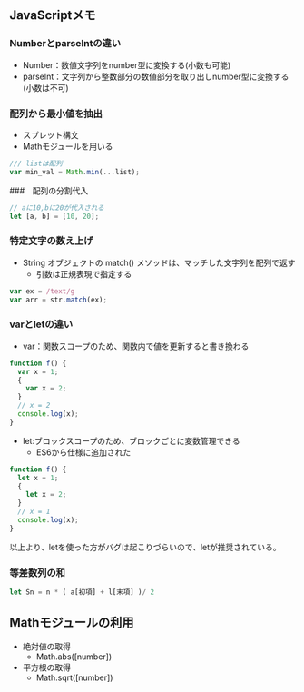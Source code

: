 ## JavaScriptメモ

### NumberとparseIntの違い
- Number：数値文字列をnumber型に変換する(小数も可能)
- parseInt：文字列から整数部分の数値部分を取り出しnumber型に変換する(小数は不可)

### 配列から最小値を抽出
- スプレット構文
- Mathモジュールを用いる

```js
/// listは配列
var min_val = Math.min(...list);
```

###　配列の分割代入
```js
// aに10,bに20が代入される
let [a, b] = [10, 20];
```

### 特定文字の数え上げ
- String オブジェクトの match() メソッドは、マッチした文字列を配列で返す
  -  引数は正規表現で指定する
```js
var ex = /text/g
var arr = str.match(ex);
```

### varとletの違い
- var：関数スコープのため、関数内で値を更新すると書き換わる
```js
function f() {
  var x = 1;
  {
    var x = 2;
  }
  // x = 2
  console.log(x);
}
```

- let:ブロックスコープのため、ブロックごとに変数管理できる
  - ES6から仕様に追加された
```js
function f() {
  let x = 1;
  {
    let x = 2;
  }
  // x = 1
  console.log(x);
}
```

以上より、letを使った方がバグは起こりづらいので、letが推奨されている。


### 等差数列の和
```js
let Sn = n * ( a[初項] + l[末項] )/ 2
```

## Mathモジュールの利用
- 絶対値の取得
  - Math.abs([number])
- 平方根の取得
  - Math.sqrt([number])